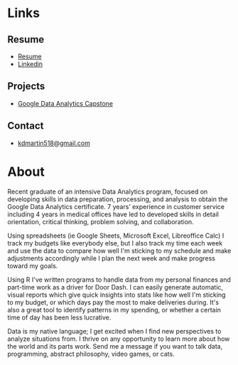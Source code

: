 # Links

## Resume

- [Resume](https://docs.google.com/document/d/1El2vVYEo1wF1L6a0XiJLExENeYUHnhtzeHNWFl7H-y8/edit?usp=sharing)
- [Linkedin](https://www.linkedin.com/in/kevin-martin-data-analyst/)

## Projects

- [Google Data Analytics Capstone](https://github.com/kdmartin518/Google_Data_Analytics_Capstone)

## Contact

- kdmartin518@gmail.com

# About

Recent graduate of an intensive Data Analytics program, focused on developing skills in data preparation, processing, and analysis to obtain the Google Data Analytics certificate. 7 years’ experience in customer service including 4 years in medical offices have led to developed skills in detail orientation, critical thinking, problem solving, and collaboration. 

Using spreadsheets (ie Google Sheets, Microsoft Excel, Libreoffice Calc) I track my budgets like everybody else, but I also track my time each week and use the data to compare how well I'm sticking to my schedule and make adjustments accordingly while I plan the next week and make progress toward my goals.

Using R I've written programs to handle data from my personal finances and part-time work as a driver for Door Dash. I can easily generate automatic, visual reports which give quick insights into stats like how well I'm sticking to my budget, or which days pay the most to make deliveries during. It's also a great tool to identify patterns in my spending, or whether a certain time of day has been less lucrative.

Data is my native language; I get excited when I find new perspectives to analyze situations from. I thrive on any opportunity to learn more about how the world and its parts work. Send me a message if you want to talk data, programming, abstract philosophy, video games, or cats.






<!--
**kdmartin518/kdmartin518** is a ✨ _special_ ✨ repository because its `README.md` (this file) appears on your GitHub profile.

Here are some ideas to get you started:

- 🔭 I’m currently working on ...
- 🌱 I’m currently learning ...
- 👯 I’m looking to collaborate on ...
- 🤔 I’m looking for help with ...
- 💬 Ask me about ...
- 📫 How to reach me: ...
- 😄 Pronouns: ...
- ⚡ Fun fact: ...
-->

